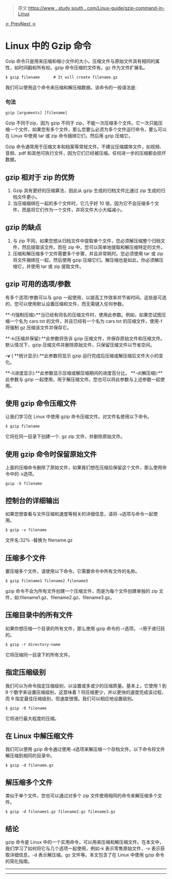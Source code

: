 > 原文:[https://www . study south . com/Linux-guide/gzip-command-in-Linux](https://www.studytonight.com/linux-guide/gzip-command-in-linux)

[← Prev](/linux-guide/wget-command-in-linux "Wget Command")[Next →](/linux-guide/how-to-list-directory-content-ls-command "List Directory Files")

# Linux 中的 Gzip 命令

Gzip 命令只是用来压缩和缩小文件的大小。压缩文件与原始文件具有相同的属性，如时间戳和所有权。gzip 命令压缩的文件有。gz 作为文件扩展名。

```
$ gzip filename      # It will create filename.gz
```

我们可以使用这个命令来压缩和解压缩数据。该命令的一般语法是:

### 句法

```
gzip [arguments] [filename]
```

Gzip 不同于zip，因为 gzip 不同于 zip，不能一次压缩多个文件。它一次只能压缩一个文件，如果您有多个文件，那么您要么必须为多个文件运行命令，要么可以在 Linux 中使用 tar 或 zip 命令捆绑它们，然后用 gzip 压缩它。

Gzip 命令通常用于压缩文本和档案等常规文件。不建议压缩媒体文件，如视频、音频、pdf 和其他可执行文件，因为它们已经被压缩。任何进一步的压缩都会损坏数据。

## gzip 相对于 zip 的优势

1.  Gzip 具有更好的压缩算法，因此从 gzip 生成的归档文件比通过 zip 生成的归档文件更小。
2.  当压缩捆绑在一起的多个文件时，它几乎好 10 倍，因为它不会压缩多个文件，而是将它们作为一个文件，并将文件大小大幅减小。

## gzip 的缺点

1.  与 zip 不同，如果您想从归档文件中提取单个文件，您必须解压缩整个归档文件，然后提取该文件。而在 zip 中，您可以简单地提取和解压缩特定的文件。
2.  压缩和解压缩多个文件需要多个步骤，并且非常耗时。您必须使用 tar 或 zip 将文件捆绑在一起，然后使用 gzip 压缩它们。解压缩也是如此，你必须解压缩它，并使用 tar 或 zip 提取文件。

## gzip 可用的选项/参数

有多个选项/参数可以与 gzip 一起使用，以提高工作效率并节省时间。这些是可选的，您可以使用默认设置压缩和文件，而无需键入任何参数。

**-f(强制压缩):**当已经有同名的压缩文件时，使用此参数。例如，如果您试图压缩一个名为 cars.txt 的文件，并且已经有一个名为 cars.txt 的压缩文件，使用-f 将强制 gz 压缩该文件并保存它。

**-k(压缩并保留):**此参数将告诉 gzip 压缩文件，并保存原始文件和压缩文件。默认情况下，gzip 压缩文件并删除原始文件，只保留压缩文件以节省空间。

**-v** ( **统计显示):**此参数将显示 gzip 运行完成后压缩或解压缩后文件大小的变化。

**-l(进度显示):**此参数显示压缩或解压缩期间的进度百分比。
**-d(解压缩):**此参数与 gzip 一起使用，用于解压缩文件。您也可以将此参数与上述参数一起使用。

## 使用 gzip 命令压缩文件

让我们学习在 Linux 中使用 gzip 命令压缩文件。对文件名使用以下命令。

```
$ gzip filename
```

它将在同一目录下创建一个. gz zip 文件，并删除原始文件。

## 使用 gzip 命令时保留原始文件

上面的压缩命令删除了原始文件，如果我们想在压缩后保留这个文件，那么使用命令中的`-k`选项。

```
gzip -k filename
```

## 控制台的详细输出

如果您想查看与文件压缩和速度等相关的详细信息，请将`-v`选项与命令一起使用。

```
$ gzip -v filename
```

文件名:32% -替换为 filename.gz

## 压缩多个文件

要压缩多个文件，请使用以下命令。它需要命令中所有文件的名称。

```
$ gzip filename1 filename2 filename3
```

gzip 命令不会为所有文件创建一个压缩文件，而是为每个文件创建单独的 zip 文件，如:filename1.gz、filename2.gz、filename3.gz。

## 压缩目录中的所有文件

如果你想压缩一个目录的所有文件，那么使用 gzip 命令的`-r`选项。`-r`用于递归目的。

```
$ gzip -r directory-name
```

它将压缩同一目录下的所有文件。

## 指定压缩级别

我们可以为命令指定压缩级别，以设置或多或少的压缩质量。基本上，它使用 1 到 9 个数字来设置压缩级别，这意味着 1 将压缩更少，并以更快的速度完成该过程，而 9 指定最佳压缩级别，但速度很慢。我们可以相应地设置级别。

```
$ gzip -9 filename
```

它将进行最大程度的压缩。

## 在 Linux 中解压缩文件

我们可以使用 gzip 命令通过使用`-d`选项来解压缩一个存档文件。以下命令将文件解压缩到相同的目录中。

```
$ gzip -d filename.gz
```

## 解压缩多个文件

类似于单个文件，您也可以通过对多个 zip 文件使用相同的命令来解压缩多个文件。

```
$ gzip -d filename1.gz filename2.gz filename3.gz
```

## 结论

gzip 命令是 Linux 中的一个实用命令，可以用来压缩和解压缩文件。在本文中，我们学习了如何将它与几个选项一起使用，例如-k 表示零售原始文件，-v 表示获取详细信息，-d 表示解压缩。gz 文件等。本文包含了在 Linux 中使用 gzip 命令的简化指南。

* * *

* * *